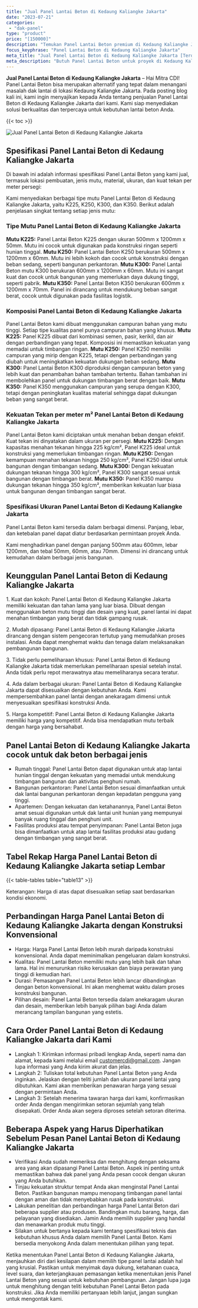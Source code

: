```yaml
---
title: "Jual Panel Lantai Beton di Kedaung Kaliangke Jakarta"
date: "2023-07-21"
categories:
 - "dak-panel"
type: "product"
price: "[150000]"
description: "Temukan Panel Lantai Beton premium di Kedaung Kaliangke Jakarta. Panel Lantai Beton dirancang untuk kebutuhan konstruksi modern dengan performa andalan. Hubungi kami sekarang."
focus_keyphrase: "Panel Lantai Beton di Kedaung Kaliangke Jakarta"
meta_title: "Jual Panel Lantai Beton di Kedaung Kaliangke Jakarta [Terdekat] - CDI"
meta_description: "Butuh Panel Lantai Beton untuk proyek di Kedaung Kaliangke Jakarta?. Tersedia Panel Lantai Beton premium untuk proyek konstruksi. Harga terbaik hanya di sini."
---
```


**Jual Panel Lantai Beton di Kedaung Kaliangke Jakarta** – Hai Mitra CDI! Panel Lantai Beton bisa merupakan alternatif yang tepat dalam menangani masalah dak lantai di lokasi Kedaung Kaliangke Jakarta. Pada posting blog kali ini, kami ingin menyajikan kepada Anda tentang penjualan Panel Lantai Beton di Kedaung Kaliangke Jakarta dari kami. Kami siap menyediakan solusi berkualitas dan terpercaya untuk kebutuhan lantai beton Anda.

{{< toc >}}

![Jual Panel Lantai Beton di Kedaung Kaliangke Jakarta](/images/dak-panel/dak-panel-31.jpg)

## Spesifikasi Panel Lantai Beton di Kedaung Kaliangke Jakarta

Di bawah ini adalah informasi spesifikasi Panel Lantai Beton yang kami jual, termasuk lokasi pembuatan, jenis mutu, material, ukuran, dan kuat tekan per meter persegi:

Kami menyediakan berbagai tipe mutu Panel Lantai Beton di Kedaung Kaliangke Jakarta, yaitu K225, K250, K300, dan K350. Berikut adalah penjelasan singkat tentang setiap jenis mutu:

### Tipe Mutu Panel Lantai Beton di Kedaung Kaliangke Jakarta

**Mutu K225:** Panel Lantai Beton K225 dengan ukuran 500mm x 1200mm x 50mm. Mutu ini cocok untuk digunakan pada konstruksi ringan seperti hunian tinggal.
**Mutu K250:** Panel Lantai Beton K250 berukuran 500mm x 1200mm x 60mm. Mutu ini lebih kokoh dan cocok untuk konstruksi dengan beban sedang, seperti bangunan perkantoran.
**Mutu K300:** Panel Lantai Beton mutu K300 berukuran 600mm x 1200mm x 60mm. Mutu ini sangat kuat dan cocok untuk bangunan yang memerlukan daya dukung tinggi, seperti pabrik.
**Mutu K350:** Panel Lantai Beton K350 berukuran 600mm x 1200mm x 70mm. Panel ini dirancang untuk mendukung beban sangat berat, cocok untuk digunakan pada fasilitas logistik.

### Komposisi Panel Lantai Beton di Kedaung Kaliangke Jakarta

Panel Lantai Beton kami dibuat menggunakan campuran bahan yang mutu tinggi. Setiap tipe kualitas panel punya campuran bahan yang khusus.
**Mutu K225:** Panel K225 dibuat dari kombinasi semen, pasir, kerikil, dan air dengan perbandingan yang tepat. Komposisi ini memastikan kekuatan yang memadai untuk timbangan ringan.
**Mutu K250:** Panel K250 memiliki campuran yang mirip dengan K225, tetapi dengan perbandingan yang diubah untuk meningkatkan kekuatan dukungan beban sedang.
**Mutu K300:** Panel Lantai Beton K300 diproduksi dengan campuran beton yang lebih kuat dan penambahan bahan tambahan tertentu. Bahan tambahan ini membolehkan panel untuk dukungan timbangan berat dengan baik.
**Mutu K350:** Panel K350 menggunakan campuran yang serupa dengan K300, tetapi dengan peningkatan kualitas material sehingga dapat dukungan beban yang sangat berat.

### Kekuatan Tekan per meter m² Panel Lantai Beton di Kedaung Kaliangke Jakarta

Panel Lantai Beton kami diciptakan untuk menahan beban dengan efektif. Kuat tekan ini dinyatakan dalam ukuran per persegi.
**Mutu K225:** Dengan kapasitas menahan tekanan hingga 225 kg/cm², Panel K225 ideal untuk konstruksi yang memerlukan timbangan ringan.
**Mutu K250:** Dengan kemampuan menahan tekanan hingga 250 kg/cm², Panel K250 ideal untuk bangunan dengan timbangan sedang.
**Mutu K300:** Dengan kekuatan dukungan tekanan hingga 300 kg/cm², Panel K300 sangat sesuai untuk bangunan dengan timbangan berat.
**Mutu K350:** Panel K350 mampu dukungan tekanan hingga 350 kg/cm², memberikan kekuatan luar biasa untuk bangunan dengan timbangan sangat berat.

### Spesifikasi Ukuran Panel Lantai Beton di Kedaung Kaliangke Jakarta

Panel Lantai Beton kami tersedia dalam berbagai dimensi. Panjang, lebar, dan ketebalan panel dapat diatur berdasarkan permintaan proyek Anda.

Kami menghadirkan panel dengan panjang 500mm atau 600mm, lebar 1200mm, dan tebal 50mm, 60mm, atau 70mm. Dimensi ini dirancang untuk kemudahan dalam berbagai jenis bangunan.

## Keunggulan Panel Lantai Beton di Kedaung Kaliangke Jakarta

1\.  Kuat dan kokoh: Panel Lantai Beton di Kedaung Kaliangke Jakarta memiliki kekuatan dan tahan lama yang luar biasa. Dibuat dengan menggunakan beton mutu tinggi dan desain yang kuat, panel lantai ini dapat menahan timbangan yang berat dan tidak gampang rusak.

2\.  Mudah dipasang: Panel Lantai Beton di Kedaung Kaliangke Jakarta dirancang dengan sistem pengecoran tertutup yang memudahkan proses instalasi. Anda dapat menghemat waktu dan tenaga dalam melaksanakan pembangunan bangunan.

3\.  Tidak perlu pemeliharaan khusus: Panel Lantai Beton di Kedaung Kaliangke Jakarta tidak memerlukan pemeliharaan spesial setelah instal. Anda tidak perlu repot merawatnya atau memeliharanya secara teratur.

4\.  Ada dalam berbagai ukuran: Panel Lantai Beton di Kedaung Kaliangke Jakarta dapat disesuaikan dengan kebutuhan Anda. Kami mempersembahkan panel lantai dengan anekaragam dimensi untuk menyesuaikan spesifikasi konstruksi Anda.

5\.  Harga kompetitif: Panel Lantai Beton di Kedaung Kaliangke Jakarta memiliki harga yang kompetitif. Anda bisa mendapatkan mutu terbaik dengan harga yang bersahabat.

## Panel Lantai Beton di Kedaung Kaliangke Jakarta cocok untuk dak beton berbagai jenis

*   Rumah tinggal: Panel Lantai Beton dapat digunakan untuk atap lantai hunian tinggal dengan kekuatan yang memadai untuk mendukung timbangan bangunan dan aktivitas penghuni rumah.
*   Bangunan perkantoran: Panel Lantai Beton sesuai dimanfaatkan untuk dak lantai bangunan perkantoran dengan kepadatan pengguna yang tinggi.
*   Apartemen: Dengan kekuatan dan ketahanannya, Panel Lantai Beton amat sesuai digunakan untuk dak lantai unit hunian yang mempunyai banyak ruang tinggal dan penghuni unit.
*   Fasilitas produksi atau tempat penyimpanan: Panel Lantai Beton juga bisa dimanfaatkan untuk atap lantai fasilitas produksi atau gudang dengan timbangan yang sangat berat.

## Tabel Rekap Harga Panel Lantai Beton di Kedaung Kaliangke Jakarta setiap Lembar

{{< table-tables table="table13" >}}

Keterangan: Harga di atas dapat disesuaikan setiap saat berdasarkan kondisi ekonomi.

## Perbandingan Harga Panel Lantai Beton di Kedaung Kaliangke Jakarta dengan Konstruksi Konvensional

*   Harga: Harga Panel Lantai Beton lebih murah daripada konstruksi konvensional. Anda dapat meminimalkan pengeluaran dalam konstruksi.
*   Kualitas: Panel Lantai Beton memiliki mutu yang lebih baik dan tahan lama. Hal ini menurunkan risiko kerusakan dan biaya perawatan yang tinggi di kemudian hari.
*   Durasi: Pemasangan Panel Lantai Beton lebih lancar dibandingkan dengan beton konvensional. Ini akan menghemat waktu dalam proses konstruksi bangunan.
*   Pilihan desain: Panel Lantai Beton tersedia dalam anekaragam ukuran dan desain, memberikan lebih banyak pilihan bagi Anda dalam merancang tampilan bangunan yang estetis.

## Cara Order Panel Lantai Beton di Kedaung Kaliangke Jakarta dari Kami

*   Langkah 1: Kirimkan informasi pribadi lengkap Anda, seperti nama dan alamat, kepada kami melalui email customercdi@gmail.com. Jangan lupa informasi yang Anda kirim akurat dan jelas.
*   Langkah 2: Tuliskan total kebutuhan Panel Lantai Beton yang Anda inginkan. Jelaskan dengan teliti jumlah dan ukuran panel lantai yang dibutuhkan. Kami akan memberikan penawaran harga yang sesuai dengan permintaan Anda.
*   Langkah 3: Setelah menerima tawaran harga dari kami, konfirmasikan order Anda dengan mengirimkan setoran sejumlah yang telah disepakati. Order Anda akan segera diproses setelah setoran diterima.
## Beberapa Aspek yang Harus Diperhatikan Sebelum Pesan Panel Lantai Beton di Kedaung Kaliangke Jakarta

*   Verifikasi Anda sudah memeriksa dan menghitung dengan seksama area yang akan dipasangi Panel Lantai Beton. Aspek ini penting untuk memastikan bahwa dak panel yang Anda pesan cocok dengan ukuran yang Anda butuhkan.
*   Tinjau kekuatan struktur tempat Anda akan menginstal Panel Lantai Beton. Pastikan bangunan mampu menopang timbangan panel lantai dengan aman dan tidak menyebabkan rusak pada konstruksi.
*   Lakukan penelitian dan perbandingan harga Panel Lantai Beton dari beberapa supplier atau produsen. Bandingkan mutu barang, harga, dan pelayanan yang disediakan. Jamin Anda memilih supplier yang handal dan menawarkan produk mutu tinggi.
*   Silakan untuk bertanya kepada kami tentang spesifikasi teknis dan kebutuhan khusus Anda dalam memilih Panel Lantai Beton. Kami bersedia menyokong Anda dalam menentukan pilihan yang tepat.

Ketika menentukan Panel Lantai Beton di Kedaung Kaliangke Jakarta, menjauhkan diri dari kesilapan dalam memilih tipe panel lantai adalah hal yang krusial. Pastikan untuk menyimak daya dukung, ketahanan cuaca, level suara, dan keterjangkauan pemasangan ketika menentukan jenis Panel Lantai Beton yang sesuai untuk kebutuhan pembangunan. Jangan lupa juga untuk menghitung dengan teliti kebutuhan Panel Lantai Beton pada konstruksi. Jika Anda memiliki pertanyaan lebih lanjut, jangan sungkan untuk mengontak kami.